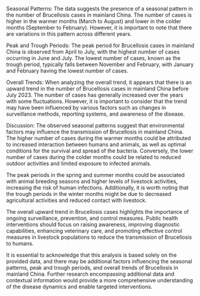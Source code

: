Seasonal Patterns: 
The data suggests the presence of a seasonal pattern in the number of Brucellosis cases in mainland China. The number of cases is higher in the warmer months (March to August) and lower in the colder months (September to February). However, it is important to note that there are variations in this pattern across different years.

Peak and Trough Periods: 
The peak period for Brucellosis cases in mainland China is observed from April to July, with the highest number of cases occurring in June and July. The lowest number of cases, known as the trough period, typically falls between November and February, with January and February having the lowest number of cases.

Overall Trends: 
When analyzing the overall trend, it appears that there is an upward trend in the number of Brucellosis cases in mainland China before July 2023. The number of cases has generally increased over the years with some fluctuations. However, it is important to consider that the trend may have been influenced by various factors such as changes in surveillance methods, reporting systems, and awareness of the disease.

Discussion: 
The observed seasonal patterns suggest that environmental factors may influence the transmission of Brucellosis in mainland China. The higher number of cases during the warmer months could be attributed to increased interaction between humans and animals, as well as optimal conditions for the survival and spread of the bacteria. Conversely, the lower number of cases during the colder months could be related to reduced outdoor activities and limited exposure to infected animals.

The peak periods in the spring and summer months could be associated with animal breeding seasons and higher levels of livestock activities, increasing the risk of human infections. Additionally, it is worth noting that the trough periods in the winter months might be due to decreased agricultural activities and reduced contact with livestock.

The overall upward trend in Brucellosis cases highlights the importance of ongoing surveillance, prevention, and control measures. Public health interventions should focus on raising awareness, improving diagnostic capabilities, enhancing veterinary care, and promoting effective control measures in livestock populations to reduce the transmission of Brucellosis to humans.

It is essential to acknowledge that this analysis is based solely on the provided data, and there may be additional factors influencing the seasonal patterns, peak and trough periods, and overall trends of Brucellosis in mainland China. Further research encompassing additional data and contextual information would provide a more comprehensive understanding of the disease dynamics and enable targeted interventions.